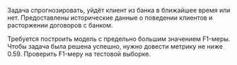 Задача спрогнозировать, уйдёт клиент из банка в ближайшее время или нет. Предоставлены исторические данные о поведении клиентов и расторжении договоров с банком.

Требуется построить модель с предельно большим значением F1-меры. Чтобы задача была решена успешно, нужно довести метрику не ниже 0.59. Проверить F1-меру на тестовой выборке.
